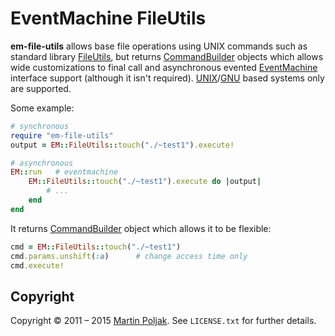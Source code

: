 EventMachine FileUtils
======================

**em-file-utils** allows base file operations using UNIX commands such 
as standard library [FileUtils][1], but returns [CommandBuilder][2] 
objects which allows wide customizations to final call and asynchronous 
evented [EventMachine][3] interface support (although it isn't required). 
[UNIX][4]/[GNU][5] based systems only are supported. 

Some example:

```ruby
# synchronous
require "em-file-utils"
output = EM::FileUtils::touch("./~test1").execute!

# asynchronous
EM::run   # eventmachine
    EM::FileUtils::touch("./~test1").execute do |output|
        # ...
    end
end
```

    
It returns [CommandBuilder][2] object which allows it to be flexible:
    
```ruby
cmd = EM::FileUtils::touch("./~test1")
cmd.params.unshift(:a)      # change access time only 
cmd.execute!
```

Copyright
---------

Copyright &copy; 2011 &ndash; 2015 [Martin Poljak][10]. See `LICENSE.txt` for further details.

[1]: http://ruby-doc.org/stdlib/libdoc/fileutils/rdoc/classes/FileUtils.html
[2]: http://github.com/martinkozak/command-builder
[3]: http://rubyeventmachine.com/
[4]: http://en.wikipedia.org/wiki/Unix
[5]: http://en.wikipedia.org/wiki/GNU
[9]: http://github.com/martinkozak/em-file-utils/issues
[10]: http://www.martinpoljak.net/
